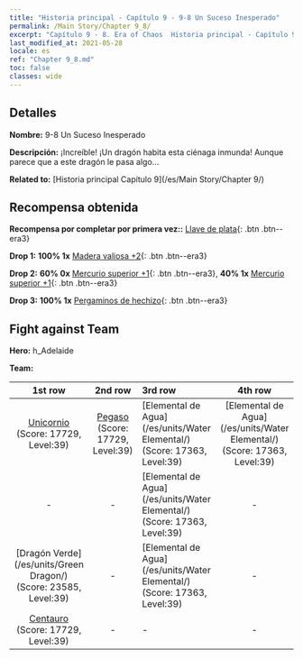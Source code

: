 ```yaml
---
title: "Historia principal - Capítulo 9 - 9-8 Un Suceso Inesperado"
permalink: /Main Story/Chapter 9_8/
excerpt: "Capítulo 9 - 8. Era of Chaos  Historia principal - Capítulo 9_8. 9-8 Un Suceso Inesperado"
last_modified_at: 2021-05-28
locale: es
ref: "Chapter 9_8.md"
toc: false
classes: wide
---
```


## Detalles

 **Nombre:** 9-8 Un Suceso Inesperado

 **Descripción:** ¡Increíble! ¡Un dragón habita esta ciénaga inmunda! Aunque parece que a este dragón le pasa algo...

 **Related to:** [Historia principal Capítulo 9](/es/Main Story/Chapter 9/)

## Recompensa obtenida

 **Recompensa por completar por primera vez::** [Llave de plata](/ItemsES/con_693/){: .btn .btn--era3}

 **Drop 1:** **100% 1x** [Madera valiosa +2](/ItemsES/mat_27/){: .btn .btn--era3}

 **Drop 2:** **60% 0x** [Mercurio superior +1](/ItemsES/mat_21/){: .btn .btn--era3}, **40% 1x** [Mercurio superior +1](/ItemsES/mat_21/){: .btn .btn--era3}

 **Drop 3:** **100% 1x** [Pergaminos de hechizo](/ItemsES/con_694/){: .btn .btn--era3}


## Fight against Team
 **Hero:** h_Adelaide

 **Team:**


  | 1st row | 2nd row | 3rd row | 4th row |
  |:----:|:----:|:----|:----:|
  | [Unicornio](/es/units/Unicorn/) (Score: 17729, Level:39)  | [Pegaso](/es/units/Pegasus/) (Score: 17729, Level:39)  | [Elemental de Agua](/es/units/Water Elemental/) (Score: 17363, Level:39)  | [Elemental de Agua](/es/units/Water Elemental/) (Score: 17363, Level:39)  |
  | - | - | [Elemental de Agua](/es/units/Water Elemental/) (Score: 17363, Level:39)  | - |
  | [Dragón Verde](/es/units/Green Dragon/) (Score: 23585, Level:39)  | - | [Elemental de Agua](/es/units/Water Elemental/) (Score: 17363, Level:39)  | - |
  | [Centauro](/es/units/Centaur/) (Score: 17729, Level:39)  | - | - | - |


